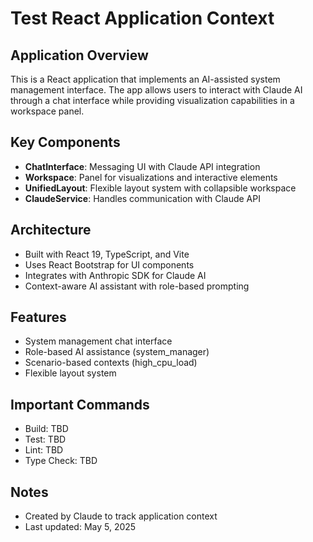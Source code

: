 # Test React Application Context

## Application Overview
This is a React application that implements an AI-assisted system management interface. The app allows users to interact with Claude AI through a chat interface while providing visualization capabilities in a workspace panel.

## Key Components
- **ChatInterface**: Messaging UI with Claude API integration
- **Workspace**: Panel for visualizations and interactive elements
- **UnifiedLayout**: Flexible layout system with collapsible workspace
- **ClaudeService**: Handles communication with Claude API

## Architecture
- Built with React 19, TypeScript, and Vite
- Uses React Bootstrap for UI components
- Integrates with Anthropic SDK for Claude AI
- Context-aware AI assistant with role-based prompting

## Features
- System management chat interface
- Role-based AI assistance (system_manager)
- Scenario-based contexts (high_cpu_load)
- Flexible layout system

## Important Commands
- Build: TBD
- Test: TBD
- Lint: TBD
- Type Check: TBD

## Notes
- Created by Claude to track application context
- Last updated: May 5, 2025